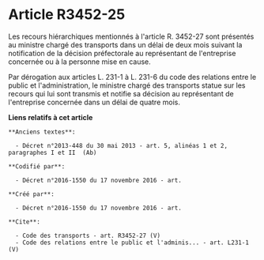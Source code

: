 # Article R3452-25

Les recours hiérarchiques mentionnés à l'article R. 3452-27 sont présentés au ministre chargé des transports dans un délai de
deux mois suivant la notification de la décision préfectorale au représentant de l'entreprise concernée ou à la personne mise
en cause. 

Par dérogation aux articles L. 231-1 à L. 231-6 du code des relations entre le public et l'administration, le ministre chargé
des transports statue sur les recours qui lui sont transmis et notifie sa décision au représentant de l'entreprise concernée
dans un délai de quatre mois.

**Liens relatifs à cet article**

	**Anciens textes**:

	  - Décret n°2013-448 du 30 mai 2013 - art. 5, alinéas 1 et 2, paragraphes I et II  (Ab)

	**Codifié par**:

	  - Décret n°2016-1550 du 17 novembre 2016 - art.

	**Créé par**:

	  - Décret n°2016-1550 du 17 novembre 2016 - art.

	**Cite**:

	  - Code des transports - art. R3452-27 (V)
	  - Code des relations entre le public et l'adminis... - art. L231-1 (V)
